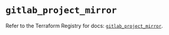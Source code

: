 # `gitlab_project_mirror`

Refer to the Terraform Registry for docs: [`gitlab_project_mirror`](https://registry.terraform.io/providers/gitlabhq/gitlab/16.8.1/docs/resources/project_mirror).
